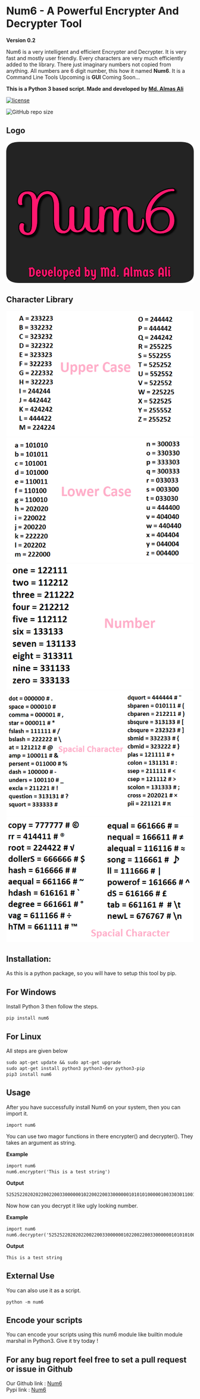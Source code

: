 # Num6 - A Powerful Encrypter And Decrypter Tool
**Version 0.2**

Num6 is a very intelligent and efficient Encrypter and Decrypter. 
It is very fast and mostly user friendly.
Every characters are very much efficiently added to the library.
There just imaginary numbers not copied from anything.
All numbers are 6 digit number, this how it named **Num6**.
It is a Command Line Tools Upcoming is **GUI** Coming Soon...

**This is a Python 3 based script. Made and developed by [Md. Almas Ali](https://facebook.com/md.almasali.0)**

[![license](https://img.shields.io/github/license/dwisiswant0/WiFiID.svg)](LICENSE)

![GitHub repo size](https://img.shields.io/github/repo-size/Almas-Ali/Num6?style=plastic)

## Logo
![Image](IMG/logo0.jpg)

## Character Library
![Image](IMG/img1.png)
![Image](IMG/img2.png)
![Image](IMG/img3.png)
![Image](IMG/img4.png)
![Image](IMG/img5.png)

## **Installation:**
As this is a python package, so you will have to setup this tool by pip.

## **For Windows**
Install Python 3 then follow the steps.
```
pip install num6
```

## **For Linux**
All steps are given below
```
sudo apt-get update && sudo apt-get upgrade
sudo apt-get install python3 python3-dev python3-pip
pip3 install num6
```

## **Usage**
After you have successfully install Num6 on your system, then you can import it.
```
import num6
```
You can use two magor functions in there encrypter() and decrypter(). They takes an argument as string.

**Example**

```
import num6
num6.encrypter('This is a test string')
```
**Output**
```
525252202020220022003300000010220022003300000010101010000010033030110011003300033030000010003300033030033033220022300033110010
```
Now how can you decrypt it like ugly looking number.

**Example**
```
import num6
num6.decrypter('525252202020220022003300000010220022003300000010101010000010033030110011003300033030000010003300033030033033220022300033110010')
```
**Output**
```
This is a test string
```

## External Use
You can also use it as a script.
```
python -m num6
```

## Encode your scripts
You can encode your scripts using this num6 module like builtin module marshal in Python3. Give it try today !
<br>


## For any bug report feel free to set a pull request or issue in Github

Our Github link : [Num6](https://github.com/almas-ali/num6) <br>
Pypi link : [Num6](https://pypi.org/project/Num6) <br>
